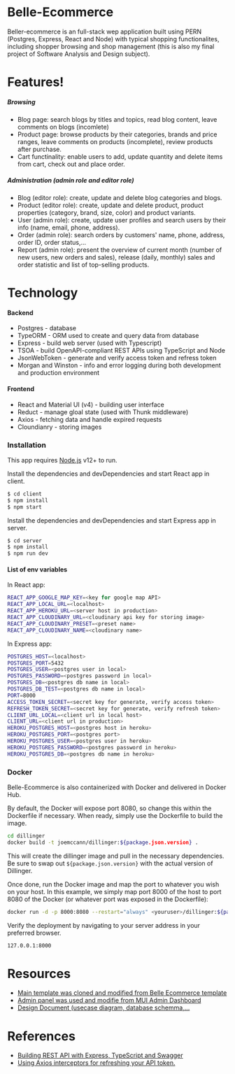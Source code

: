 # Belle-Ecommerce



Beller-ecommerce is an full-stack wep application built using PERN (Postgres, Express, React and Node) with typical shopping functionalites, including shopper browsing and shop management (this is also my final project of Software Analysis and Design subject).

# Features!

##### Browsing
  - Blog page: search blogs by titles and topics, read blog content, leave comments on blogs (incomlete)
  - Product page: browse products by their categories, brands and price ranges, leave comments on products (incomplete), review products after purchase.
  - Cart functinality: enable users to add, update quantity and delete items from cart, check out and place order.
##### Administration (admin role and editor role)
- Blog (editor role): create, update and delete blog categories and blogs.
- Product (editor role): create, update and delete product, product properties (category, brand, size, color) and product variants.
- User (admin role): create, update user profiles and search users by their info (name, email, phone, address).
- Order (admin role): search orders by customers' name, phone, address, order ID, order status,...
- Report (admin role): present the overview of current month (number of new users, new orders and sales), release (daily, monthly) sales and order statistic and list of top-selling products.

 
# Technology

#### Backend
- Postgres - database
- TypeORM - ORM used to create and query data from database
 - Express - build web server (used with Typescript)
 - TSOA - build OpenAPI-compliant REST APIs using TypeScript and Node
 - JsonWebToken - generate and verify access token and refress token
 - Morgan and Winston - info and error logging during both development and production environment

#### Frontend
- React and Material UI (v4) - building user interface
- Reduct - manage gloal state (used with Thunk middleware)
- Axios - fetching data and handle expired requests
- Cloundianry - storing images


### Installation

This app requires [Node.js](https://nodejs.org/) v12+ to run.

Install the dependencies and devDependencies and start React app in client.

```sh
$ cd client
$ npm install 
$ npm start
```

Install the dependencies and devDependencies and start Express app in server.

```sh
$ cd server
$ npm install 
$ npm run dev
```


#### List of env variables

In React app:
```sh
REACT_APP_GOOGLE_MAP_KEY=<key for google map API>
REACT_APP_LOCAL_URL=<localhost>
REACT_APP_HEROKU_URL=<server host in production>
REACT_APP_CLOUDINARY_URL=<cloudinary api key for storing image>
REACT_APP_CLOUDINARY_PRESET=<preset name>
REACT_APP_CLOUDINARY_NAME=<cloudinary name>
```
In Express app:
```sh
POSTGRES_HOST=<localhost>
POSTGRES_PORT=5432
POSTGRES_USER=<postgres user in local>
POSTGRES_PASSWORD=<postgres password in local>
POSTGRES_DB=<postgres db name in local>
POSTGRES_DB_TEST=<postgres db name in local>
PORT=8000
ACCESS_TOKEN_SECRET=<secret key for generate, verify access token>
REFRESH_TOKEN_SECRET=<secret key for generate, verify refresh token>
CLIENT_URL_LOCAL=<client url in local host>
CLIENT_URL=<client url in production>
HEROKU_POSTGRES_HOST=<postgres host in heroku>
HEROKU_POSTGRES_PORT=<postgres port>
HEROKU_POSTGRES_USER=<postgres user in heroku>
HEROKU_POSTGRES_PASSWORD=<postgres password in heroku>
HEROKU_POSTGRES_DB=<postgres db name in heroku>
```
### Docker
Belle-Ecommerce is also containerized with Docker and delivered in Docker Hub.

By default, the Docker will expose port 8080, so change this within the Dockerfile if necessary. When ready, simply use the Dockerfile to build the image.

```sh
cd dillinger
docker build -t joemccann/dillinger:${package.json.version} .
```
This will create the dillinger image and pull in the necessary dependencies. Be sure to swap out `${package.json.version}` with the actual version of Dillinger.

Once done, run the Docker image and map the port to whatever you wish on your host. In this example, we simply map port 8000 of the host to port 8080 of the Docker (or whatever port was exposed in the Dockerfile):

```sh
docker run -d -p 8000:8080 --restart="always" <youruser>/dillinger:${package.json.version}
```

Verify the deployment by navigating to your server address in your preferred browser.

```sh
127.0.0.1:8000
```

# Resources
- [Main template was cloned and modified from Belle Ecommerce template](https://themeforest.net/item/belle-multipurpose-bootstrap-4-html-template/24652217)
- [Admin panel was used and modifie from MUI Admin Dashboard](https://mui.com/getting-started/templates/dashboard/)
- [Design Document (usecase diagram, database schemma,...](https://drive.google.com/drive/folders/16uBzaj-2AzskFsXk6JPjNgA9m5l_tfud?usp=sharing)

# References
- [Building REST API with Express, TypeScript and Swagger](https://rsbh.dev/blog/rest-api-with-express-typescript)
- [Using Axios interceptors for refreshing your API token.](https://thedutchlab.com/blog/using-axios-interceptors-for-refreshing-your-api-token)
 
